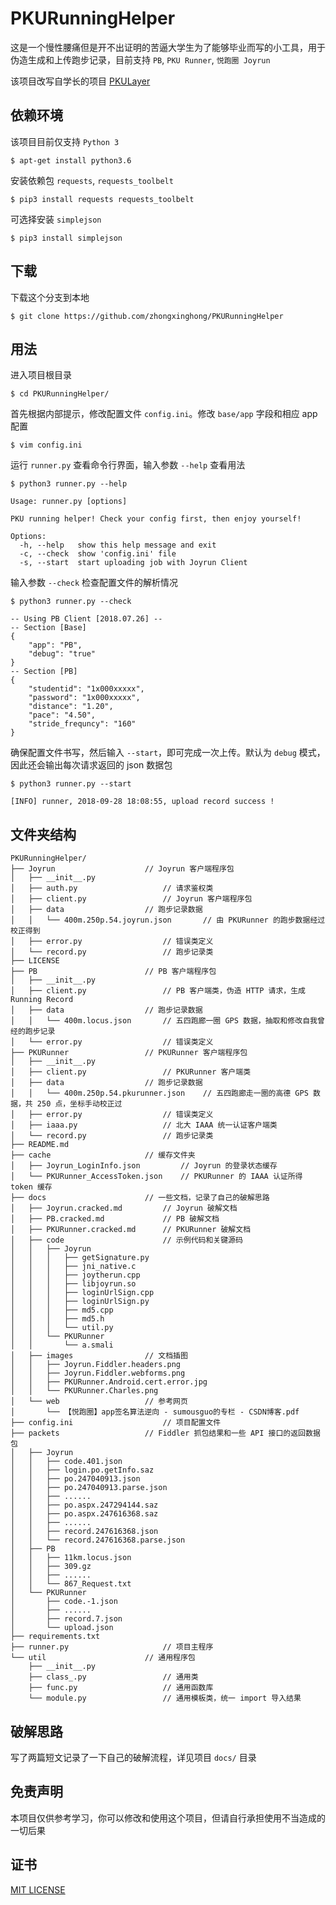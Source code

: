 # PKURunningHelper

这是一个慢性腰痛但是开不出证明的苦逼大学生为了能够毕业而写的小工具，用于伪造生成和上传跑步记录，目前支持 `PB`, `PKU Runner`, `悦跑圈 Joyrun`

该项目改写自学长的项目 [PKULayer](https://github.com/tegusi/PKULayer)


## 依赖环境

该项目目前仅支持 `Python 3`
```
$ apt-get install python3.6
```

安装依赖包 `requests`, `requests_toolbelt`
```
$ pip3 install requests requests_toolbelt
```

可选择安装 `simplejson`
```
$ pip3 install simplejson
```


## 下载

下载这个分支到本地
```
$ git clone https://github.com/zhongxinghong/PKURunningHelper
```


## 用法

进入项目根目录
```console
$ cd PKURunningHelper/
```

首先根据内部提示，修改配置文件 `config.ini`。修改 `base/app` 字段和相应 app 配置
```console
$ vim config.ini
```

运行 `runner.py` 查看命令行界面，输入参数 `--help` 查看用法
```console
$ python3 runner.py --help

Usage: runner.py [options]

PKU running helper! Check your config first, then enjoy yourself!

Options:
  -h, --help   show this help message and exit
  -c, --check  show 'config.ini' file
  -s, --start  start uploading job with Joyrun Client
```

输入参数 `--check` 检查配置文件的解析情况
```console
$ python3 runner.py --check

-- Using PB Client [2018.07.26] --
-- Section [Base]
{
    "app": "PB",
    "debug": "true"
}
-- Section [PB]
{
    "studentid": "1x000xxxxx",
    "password": "1x000xxxxx",
    "distance": "1.20",
    "pace": "4.50",
    "stride_frequncy": "160"
}
```

确保配置文件书写，然后输入 `--start`，即可完成一次上传。默认为 `debug` 模式，因此还会输出每次请求返回的 json 数据包
```console
$ python3 runner.py --start

[INFO] runner, 2018-09-28 18:08:55, upload record success !
```


## 文件夹结构

```
PKURunningHelper/
├── Joyrun                    // Joyrun 客户端程序包
│   ├── __init__.py
│   ├── auth.py                   // 请求鉴权类
│   ├── client.py                 // Joyrun 客户端程序包
│   ├── data                  // 跑步记录数据
│   │   └── 400m.250p.54.joyrun.json       // 由 PKURunner 的跑步数据经过校正得到
│   ├── error.py                  // 错误类定义
│   └── record.py                 // 跑步记录类
├── LICENSE
├── PB                        // PB 客户端程序包
│   ├── __init__.py
│   ├── client.py                 // PB 客户端类，伪造 HTTP 请求，生成 Running Record
│   ├── data                  // 跑步记录数据
│   │   └── 400m.locus.json       // 五四跑廊一圈 GPS 数据，抽取和修改自我曾经的跑步记录
│   └── error.py                  // 错误类定义
├── PKURunner                 // PKURunner 客户端程序包
│   ├── __init__.py
│   ├── client.py                 // PKURunner 客户端类
│   ├── data                  // 跑步记录数据
│   │   └── 400m.250p.54.pkurunner.json    // 五四跑廊走一圈的高德 GPS 数据，共 250 点，坐标手动校正过
│   ├── error.py                  // 错误类定义
│   ├── iaaa.py                   // 北大 IAAA 统一认证客户端类
│   └── record.py                 // 跑步记录类
├── README.md
├── cache                     // 缓存文件夹
│   ├── Joyrun_LoginInfo.json         // Joyrun 的登录状态缓存
│   └── PKURunner_AccessToken.json    // PKURunner 的 IAAA 认证所得 token 缓存
├── docs                      // 一些文档，记录了自己的破解思路
│   ├── Joyrun.cracked.md         // Joyrun 破解文档
│   ├── PB.cracked.md             // PB 破解文档
│   ├── PKURunner.cracked.md      // PKURunner 破解文档
│   ├── code                      // 示例代码和关键源码
│   │   ├── Joyrun
│   │   │   ├── getSignature.py
│   │   │   ├── jni_native.c
│   │   │   ├── joytherun.cpp
│   │   │   ├── libjoyrun.so
│   │   │   ├── loginUrlSign.cpp
│   │   │   ├── loginUrlSign.py
│   │   │   ├── md5.cpp
│   │   │   ├── md5.h
│   │   │   └── util.py
│   │   └── PKURunner
│   │       └── a.smali
│   ├── images                // 文档插图
│   │   ├── Joyrun.Fiddler.headers.png
│   │   ├── Joyrun.Fiddler.webforms.png
│   │   ├── PKURunner.Android.cert.error.jpg
│   │   └── PKURunner.Charles.png
│   └── web                   // 参考网页
│       └── 【悦跑圈】app签名算法逆向 - sumousguo的专栏 - CSDN博客.pdf
├── config.ini                    // 项目配置文件
├── packets                   // Fiddler 抓包结果和一些 API 接口的返回数据包
│   ├── Joyrun
│   │   ├── code.401.json
│   │   ├── login.po.getInfo.saz
│   │   ├── po.247040913.json
│   │   ├── po.247040913.parse.json
│   │   ├── ......
│   │   ├── po.aspx.247294144.saz
│   │   ├── po.aspx.247616368.saz
│   │   ├── ......
│   │   ├── record.247616368.json
│   │   └── record.247616368.parse.json
│   ├── PB
│   │   ├── 11km.locus.json
│   │   ├── 309.gz
│   │   ├── ......
│   │   └── 867_Request.txt
│   └── PKURunner
│       ├── code.-1.json
│       ├── ......
│       ├── record.7.json
│       └── upload.json
├── requirements.txt
├── runner.py                     // 项目主程序
└── util                      // 通用程序包
    ├── __init__.py
    ├── class_.py                 // 通用类
    ├── func.py                   // 通用函数库
    └── module.py                 // 通用模板类，统一 import 导入结果
```


## 破解思路

写了两篇短文记录了一下自己的破解流程，详见项目 `docs/` 目录


## 免责声明

本项目仅供参考学习，你可以修改和使用这个项目，但请自行承担使用不当造成的一切后果


## 证书

[MIT LICENSE](https://github.com/zhongxinghong/PKURunningHelper/blob/master/LICENSE)